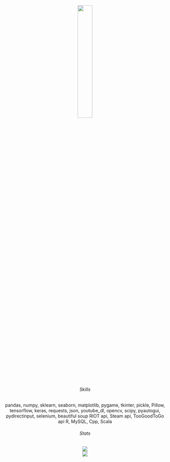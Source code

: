 <div id="header" align="center">
  <img src="https://media.giphy.com/media/A5ffIYwJoEpVcMOYiO/giphy.gif" width="30%"/> <br>
  
  ###### Skills
  
  <p>
    pandas, numpy, sklearn, seaborn, matplotlib, pygame, tkinter, pickle, Pillow, tensorflow, keras, requests, json, youtube_dl, opencv, scipy,
    pyautogui, pydirectinput, selenium, beautiful soup
    RIOT api, Steam api, TooGoodToGo api
    R, MySQL, Cpp, Scala
  </p>
  
  ###### Stats

  <img src="https://komarev.com/ghpvc/?username=your-github-username&style=flat-square&color=orange" alt=""/> <br>
  <img class="img" src="https://github-readme-stats.vercel.app/api/top-langs/?username=Medokins&theme=vision-friendly-dark&&background=000000&layout=compact"/> <br>
  <img class="img" src="https://github-readme-streak-stats.herokuapp.com?user=Medokins&theme=dark&background=000000"/> <br>
</div>
